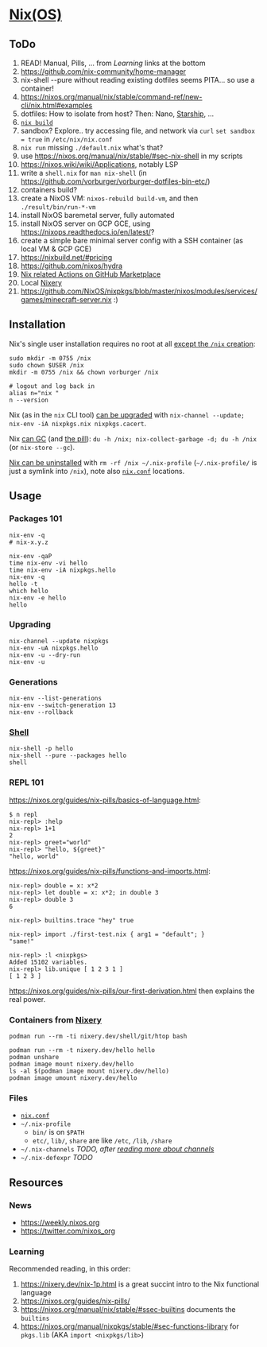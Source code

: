 # [Nix(OS)](https://nixos.org)

## ToDo

1. READ! Manual, Pills, ... from _Learning_ links at the bottom
1. https://github.com/nix-community/home-manager
1. nix-shell --pure without reading existing dotfiles seems PITA... so use a container!
1. https://nixos.org/manual/nix/stable/command-ref/new-cli/nix.html#examples
1. dotfiles: How to isolate from host? Then: Nano, [Starship](https://starship.rs/installing/#nix), ...
1. [`nix build`](https://nixos.org/manual/nix/stable/command-ref/nix-build.html)
1. sandbox? Explore.. try accessing file, and network via `curl` `set sandbox = true` in `/etc/nix/nix.conf`
1. `nix run` missing `./default.nix` what's that?
1. use https://nixos.org/manual/nix/stable/#sec-nix-shell in my scripts
1. https://nixos.wiki/wiki/Applications, notably LSP
1. write a `shell.nix` for `man nix-shell` (in https://github.com/vorburger/vorburger-dotfiles-bin-etc/)
1. containers build?
1. create a NixOS VM: `nixos-rebuild build-vm`, and then `./result/bin/run-*-vm`
1. install NixOS baremetal server, fully automated
1. install NixOS server on GCP GCE, using https://nixops.readthedocs.io/en/latest/?
1. create a simple bare minimal server config with a SSH container (as local VM & GCP GCE)
1. https://nixbuild.net/#pricing
1. https://github.com/nixos/hydra
1. [Nix related Actions on GitHub Marketplace](https://github.com/search?q=user%3Avorburger+nix&type=marketplace)
1. Local [Nixery](https://nixery.dev)
1. https://github.com/NixOS/nixpkgs/blob/master/nixos/modules/services/games/minecraft-server.nix :)

## Installation

Nix's single user installation requires no root at all [except the `/nix` creation](https://nixos.org/guides/nix-pills/install-on-your-running-system.html#idm140737320758576):

    sudo mkdir -m 0755 /nix
    sudo chown $USER /nix
    mkdir -m 0755 /nix && chown vorburger /nix

    # logout and log back in
    alias n="nix "
    n --version

Nix (as in the `nix` CLI tool) [can be upgraded](https://nixos.org/manual/nix/stable/installation/upgrading.html)
with `nix-channel --update; nix-env -iA nixpkgs.nix nixpkgs.cacert`.

Nix [can GC](https://nixos.org/manual/nix/stable/#sec-garbage-collection)
(and [the pill](https://nixos.org/guides/nix-pills/garbage-collector.html)):
`du -h /nix; nix-collect-garbage -d; du -h /nix` (or `nix-store --gc`).

[Nix can be uninstalled](https://nixos.org/download.html#nix-uninstall)
with `rm -rf /nix ~/.nix-profile` (`~/.nix-profile/` is just a symlink into `/nix`),
note also [`nix.conf`](https://nixos.org/manual/nix/stable/#sec-conf-file) locations.


## Usage

### Packages 101

    nix-env -q
    # nix-x.y.z

    nix-env -qaP
    time nix-env -vi hello
    time nix-env -iA nixpkgs.hello
    nix-env -q
    hello -t
    which hello
    nix-env -e hello
    hello

### Upgrading

    nix-channel --update nixpkgs
    nix-env -uA nixpkgs.hello
    nix-env -u --dry-run
    nix-env -u

### Generations

    nix-env --list-generations
    nix-env --switch-generation 13
    nix-env --rollback

### [Shell](https://nixos.org/manual/nix/stable/#sec-nix-shell)

    nix-shell -p hello
    nix-shell --pure --packages hello
    shell

### REPL 101

https://nixos.org/guides/nix-pills/basics-of-language.html:

    $ n repl
    nix-repl> :help
    nix-repl> 1+1
    2
    nix-repl> greet="world"
    nix-repl> "hello, ${greet}"
    "hello, world"

https://nixos.org/guides/nix-pills/functions-and-imports.html:

    nix-repl> double = x: x*2
    nix-repl> let double = x: x*2; in double 3
    nix-repl> double 3
    6

    nix-repl> builtins.trace "hey" true

    nix-repl> import ./first-test.nix { arg1 = "default"; }
    "same!"

    nix-repl> :l <nixpkgs>
    Added 15102 variables.
    nix-repl> lib.unique [ 1 2 3 1 ]
    [ 1 2 3 ]

https://nixos.org/guides/nix-pills/our-first-derivation.html then explains the real power.

### Containers from [Nixery](https://nixery.dev)

    podman run --rm -ti nixery.dev/shell/git/htop bash

    podman run --rm -t nixery.dev/hello hello
    podman unshare
    podman image mount nixery.dev/hello
    ls -al $(podman image mount nixery.dev/hello)
    podman image umount nixery.dev/hello

### Files

* [`nix.conf`](https://nixos.org/manual/nix/stable/#sec-conf-file)
* `~/.nix-profile`
  * `bin/` is on `$PATH`
  * `etc/`, `lib/`, `share` are like `/etc`, `/lib`, `/share`
* `~/.nix-channels` _TODO, after [reading more about channels](https://nixos.org/manual/nix/stable/package-management/channels.html)_
* `~/.nix-defexpr` _TODO_


## Resources

### News

* https://weekly.nixos.org
* https://twitter.com/nixos_org

### Learning

Recommended reading, in this order:

1. https://nixery.dev/nix-1p.html is a great succint intro to the Nix functional language
1. https://nixos.org/guides/nix-pills/
1. https://nixos.org/manual/nix/stable/#ssec-builtins documents the `builtins`
1. https://nixos.org/manual/nixpkgs/stable/#sec-functions-library for `pkgs.lib` (AKA `import <nixpkgs/lib>`)
